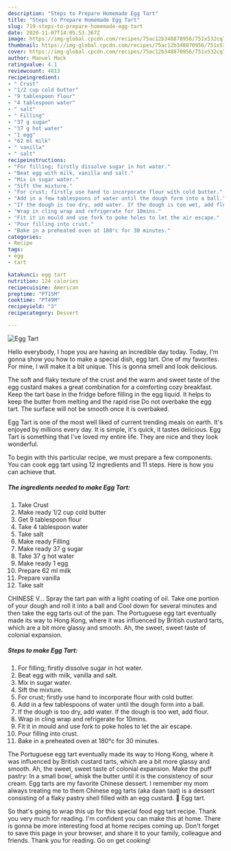 ```yaml
---
description: "Steps to Prepare Homemade Egg Tart"
title: "Steps to Prepare Homemade Egg Tart"
slug: 719-steps-to-prepare-homemade-egg-tart
date: 2020-11-07T14:05:53.367Z
image: https://img-global.cpcdn.com/recipes/75ac12b348870956/751x532cq70/egg-tart-recipe-main-photo.jpg
thumbnail: https://img-global.cpcdn.com/recipes/75ac12b348870956/751x532cq70/egg-tart-recipe-main-photo.jpg
cover: https://img-global.cpcdn.com/recipes/75ac12b348870956/751x532cq70/egg-tart-recipe-main-photo.jpg
author: Manuel Mack
ratingvalue: 4.1
reviewcount: 4813
recipeingredient:
- " Crust"
- "1/2 cup cold butter"
- "9 tablespoon flour"
- "4 tablespoon water"
- " salt"
- " Filling"
- "37 g sugar"
- "37 g hot water"
- "1 egg"
- "62 ml milk"
- " vanilla"
- " salt"
recipeinstructions:
- "For filling; firstly dissolve sugar in hot water."
- "Beat egg with milk, vanilla and salt."
- "Mix in sugar water."
- "Sift the mixture."
- "For crust; firstly use hand to incorporate flour with cold butter."
- "Add in a few tablespoons of water until the dough form into a ball."
- "If the dough is too dry, add water. If the dough is too wet, add flour."
- "Wrap in cling wrap and refrigerate for 10mins."
- "Fit it in mould and use fork to poke holes to let the air escape."
- "Pour filling into crust."
- "Bake in a preheated oven at 180°c for 30 minutes."
categories:
- Recipe
tags:
- egg
- tart

katakunci: egg tart 
nutrition: 124 calories
recipecuisine: American
preptime: "PT15M"
cooktime: "PT49M"
recipeyield: "3"
recipecategory: Dessert

---
```



![Egg Tart](https://img-global.cpcdn.com/recipes/75ac12b348870956/751x532cq70/egg-tart-recipe-main-photo.jpg)

Hello everybody, I hope you are having an incredible day today. Today, I'm gonna show you how to make a special dish, egg tart. One of my favorites. For mine, I will make it a bit unique. This is gonna smell and look delicious.

The soft and flaky texture of the crust and the warm and sweet taste of the egg custard makes a great combination for a comforting cozy breakfast. Keep the tart base in the fridge before filling in the egg liquid. It helps to keep the butter from melting and the rapid rise Do not overbake the egg tart. The surface will not be smooth once it is overbaked.

Egg Tart is one of the most well liked of current trending meals on earth. It's enjoyed by millions every day. It is simple, it's quick, it tastes delicious. Egg Tart is something that I've loved my entire life. They are nice and they look wonderful.


To begin with this particular recipe, we must prepare a few components. You can cook egg tart using 12 ingredients and 11 steps. Here is how you can achieve that.

<!--inarticleads1-->

##### The ingredients needed to make Egg Tart:

1. Take  Crust
1. Make ready 1/2 cup cold butter
1. Get 9 tablespoon flour
1. Take 4 tablespoon water
1. Take  salt
1. Make ready  Filling
1. Make ready 37 g sugar
1. Take 37 g hot water
1. Make ready 1 egg
1. Prepare 62 ml milk
1. Prepare  vanilla
1. Take  salt


CHINESE V… Spray the tart pan with a light coating of oil. Take one portion of your dough and roll it into a ball and Cool down for several minutes and then take the egg tarts out of the pan. The Portuguese egg tart eventually made its way to Hong Kong, where it was influenced by British custard tarts, which are a bit more glassy and smooth. Ah, the sweet, sweet taste of colonial expansion. 

<!--inarticleads2-->

##### Steps to make Egg Tart:

1. For filling; firstly dissolve sugar in hot water.
1. Beat egg with milk, vanilla and salt.
1. Mix in sugar water.
1. Sift the mixture.
1. For crust; firstly use hand to incorporate flour with cold butter.
1. Add in a few tablespoons of water until the dough form into a ball.
1. If the dough is too dry, add water. If the dough is too wet, add flour.
1. Wrap in cling wrap and refrigerate for 10mins.
1. Fit it in mould and use fork to poke holes to let the air escape.
1. Pour filling into crust.
1. Bake in a preheated oven at 180°c for 30 minutes.


The Portuguese egg tart eventually made its way to Hong Kong, where it was influenced by British custard tarts, which are a bit more glassy and smooth. Ah, the sweet, sweet taste of colonial expansion. Make the puff pastry: In a small bowl, whisk the butter until it is the consistency of sour cream. Egg tarts are my favorite Chinese dessert. I remember my mom always treating me to them Chinese egg tarts (aka daan taat) is a dessert consisting of a flaky pastry shell filled with an egg custard. 🎦 Egg tart. 

So that's going to wrap this up for this special food egg tart recipe. Thank you very much for reading. I'm confident you can make this at home. There is gonna be more interesting food at home recipes coming up. Don't forget to save this page in your browser, and share it to your family, colleague and friends. Thank you for reading. Go on get cooking!
